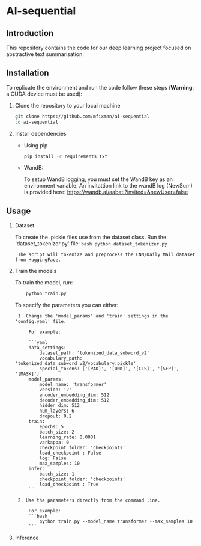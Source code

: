 # AI-sequential

## Introduction
This repository contains the code for our deep learning project focused on abstractive text summarisation.

## Installation
To replicate the environment and run the code follow these steps (**Warning**: a CUDA device must be used):

1. Clone the repository to your local machine 

    ```bash
    git clone https://github.com/mfixman/ai-sequential
    cd ai-sequential
    ```

2. Install dependencies

    - Using pip
        ```bash
        pip install -r requirements.txt
        ```
      
    - WandB:
   
         To setup WandB logging, you must set the WandB key as an environment variable. An invitattion link to the wandB log (NewSum) is provided here: https://wandb.ai/aabati?invited=&newUser=false

## Usage

1. Dataset

    To create the .pickle files use from the dataset class. Run the 'dataset_tokenizer.py' file:
        ```bash
            python dataset_tokenizer.py
        ```

        The script will tokenize and preprocess the CNN/Daily Mail dataset from HuggingFace.

2. Train the models

    To train the model, run:
    ```bash
        python train.py
    ```
    
    To specify the parameters you can either:

        1. Change the 'model_params' and 'train' settings in the 'config.yaml' file.

            For example:

            ```yaml
            data_settings:
                dataset_path: 'tokenized_data_subword_v2'
                vocabulary_path: 'tokenized_data_subword_v2/vocabulary.pickle'
                special_tokens: ['[PAD]', '[UNK]', '[CLS]', '[SEP]', '[MASK]']
            model_params:
                model_name: 'transformer'
                version: '2'
                encoder_embedding_dim: 512
                decoder_embedding_dim: 512
                hidden_dim: 512
                num_layers: 6
                dropout: 0.2
            train:
                epochs: 5
                batch_size: 2
                learning_rate: 0.0001
                varkappa: 0
                checkpoint_folder: 'checkpoints'
                load_checkpoint : False
                log: False
                max_samples: 10
            infer:
                batch_size: 1
                checkpoint_folder: 'checkpoints'
                load_checkpoint : True
            ```

        2. Use the parameters directly from the command line.

            For example:
            ```bash
                python train.py --model_name transformer --max_samples 10
            ```

3. Inference